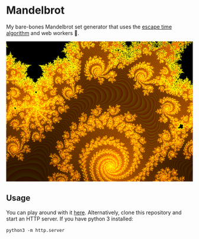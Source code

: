 # Mandelbrot

My bare-bones Mandelbrot set generator that uses the [escape time algorithm](https://en.wikipedia.org/wiki/Mandelbrot_set#Escape_time_algorithm) and web workers :racehorse:.

![Sample](https://raw.githubusercontent.com/rsazizov/mandelbrot/master/docs/fractal15.png)

## Usage

You can play around with it [here](https://rsazizov.github.io/mandelbrot/index.html). Alternatively, clone this repository and start an HTTP server. If you have python 3 installed:

```
python3 -m http.server
```

